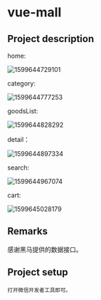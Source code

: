 # vue-mall

## **Project description**

home:

![1599644729101](C:\Users\tang\AppData\Roaming\Typora\typora-user-images\1599644729101.png)

category:

![1599644777253](C:\Users\tang\AppData\Roaming\Typora\typora-user-images\1599644777253.png)

goodsList:

![1599644828292](C:\Users\tang\AppData\Roaming\Typora\typora-user-images\1599644828292.png)

detail：

![1599644897334](C:\Users\tang\AppData\Roaming\Typora\typora-user-images\1599644897334.png)

search:

![1599644967074](C:\Users\tang\AppData\Roaming\Typora\typora-user-images\1599644967074.png)

cart:

![1599645028179](C:\Users\tang\AppData\Roaming\Typora\typora-user-images\1599645028179.png)

## Remarks

感谢黑马提供的数据接口。

## Project setup
```
打开微信开发者工具即可。
```



